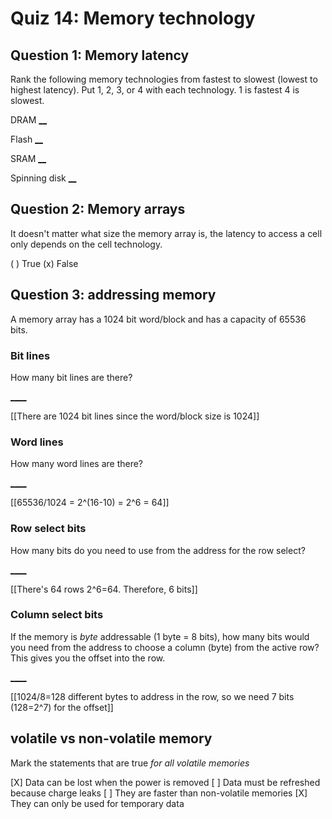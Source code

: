 # Quiz 14: Memory technology

## Question 1: Memory latency

Rank the following memory technologies from fastest to slowest (lowest to highest latency). Put 1, 2, 3, or 4 with each technology. 1 is fastest 4 is slowest.

DRAM
[__](2)

Flash
[__](3)

SRAM
[__](1)

Spinning disk
[__](4)

## Question 2: Memory arrays

It doesn't matter what size the memory array is, the latency to access a cell only depends on the cell technology.

( ) True
(x) False

## Question 3: addressing memory

A memory array has a 1024 bit word/block and has a capacity of 65536 bits.

### Bit lines

How many bit lines are there?

[____](1024)

[[There are 1024 bit lines since the word/block size is 1024]]

### Word lines

How many word lines are there?

[____](64)

[[65536/1024 = 2^(16-10) = 2^6 = 64]]

### Row select bits

How many bits do you need to use from the address for the row select?

[____](6)

[[There's 64 rows 2^6=64. Therefore, 6 bits]]

### Column select bits

If the memory is *byte* addressable (1 byte = 8 bits), how many bits would you need from the address to choose a column (byte) from the active row? This gives you the offset into the row.

[____](7)

[[1024/8=128 different bytes to address in the row, so we need 7 bits (128=2^7) for the offset]]

## volatile vs non-volatile memory

Mark the statements that are true *for all volatile memories*

[X] Data can be lost when the power is removed
[ ] Data must be refreshed because charge leaks
[ ] They are faster than non-volatile memories
[X] They can only be used for temporary data
